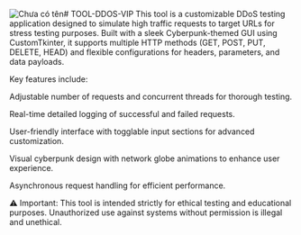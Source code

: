![Chưa có tên](https://github.com/user-attachments/assets/26e63d68-62ab-46ce-b7c8-9b4cbcc416ae)# TOOL-DDOS-VIP
This tool is a customizable DDoS testing application designed to simulate high traffic requests to target URLs for stress testing purposes. Built with a sleek Cyberpunk-themed GUI using CustomTkinter, it supports multiple HTTP methods (GET, POST, PUT, DELETE, HEAD) and flexible configurations for headers, parameters, and data payloads.

Key features include:

Adjustable number of requests and concurrent threads for thorough testing.

Real-time detailed logging of successful and failed requests.

User-friendly interface with togglable input sections for advanced customization.

Visual cyberpunk design with network globe animations to enhance user experience.

Asynchronous request handling for efficient performance.

⚠️ Important: This tool is intended strictly for ethical testing and educational purposes. Unauthorized use against systems without permission is illegal and unethical.


